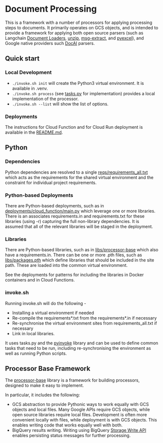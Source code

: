# Document Processing

This is a framework with a number of processors for applying processing steps to documents. It primarily operates on GCS objects, and is intended to provide a framework for applying both open source parsers (such as Langchain [Document Loaders](https://python.langchain.com/v0.1/docs/modules/data_connection/document_loaders/), [unzip](https://docs.python.org/3/library/zipfile.html), [msg-extract](https://pypi.org/project/extract-msg/), and [pyexcel](https://pypi.org/project/pyexcel/)), and Google native providers such [DocAI](https://cloud.google.com/document-ai/docs/overview) parsers.

## Quick start

### Local Development

- `./invoke.sh init` will create the Python3 virtual environment. It is available in .venv.
- `./invoke.sh process` (see [tasks.py](tasks.py) for implementation) provides a local implementation of the processor.
- `./invoke.sh --list` will show the list of options.

### Deployments

The instructions for Cloud Function and for Cloud Run deployment is available in the [README.md](deployments/cloud_function/README.md).

## Python

### Dependencies

Python dependencies are resolved to a single [reqs/requirements_all.txt](reqs/requirements_all.txt) which acts as the requirements for the shared virtual environment and the constraint for individual project requirements.

### Python-based Deployments

There are Python-based deployments, such as in [deployments/cloud_function/main.py](deployments/cloud_function/main.py) which leverage one or more libraries. There is an associates requirements.in and requirements.txt for these libraries (using -r) capturing the full non-library dependencies. It is assumed that all of the relevant libraries will be staged in the deployment.

### Libraries

There are Python-based libraries, such as in [libs/processor-base](libs/processor-base) which also have a requirements.in. There can be one or more .pth files, such as [libs/packages.pth](libs/packages.pth) which define libraries that should be included in the site path. These are loaded into the common virtual environment.

See the deployments for patterns for including the libraries in Docker containers and in Cloud Functions.

### invoke.sh

Running invoke.sh will do the following -

- Installing a virtual environment if needed
- Re-compile the requirements*.txt from the requirements*.in if necessary
- Re-synchronise the virtual environment sites from requirements_all.txt if necessary
- Link in local libraries.

It uses tasks.py and the [pyinvoke](https://www.pyinvoke.org/) library and can be used to define common tasks that need to be run, including re-synchronising the environment as well as running Python scripts.

## Processor Base Framework

The [processor-base](libs/processor-base/README.md) library is a framework for building processors, designed to make it easy to implement.

In particular, it includes the following:

- GCS abstraction to provide Pythonic ways to work equally with GCS objects and local files. Many Google APIs require GCS objects, while open source libraries require local files. Development is often more convenient locally with files, while deployment is with GCS objects. This enables writing code that works equally well with both.
- BigQuery results writing. Writing using BigQuery [Storage Write API](https://cloud.google.com/bigquery/docs/write-api) enables persisting status messages for further processing.
